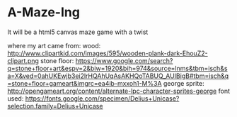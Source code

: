 # A-Maze-Ing
It will be a html5 canvas maze game with a twist

where my art came from:
wood: http://www.clipartkid.com/images/595/wooden-plank-dark-EhouZ2-clipart.png
stone floor: https://www.google.com/search?q=stone+floor+art&espv=2&biw=1920&bih=974&source=lnms&tbm=isch&sa=X&ved=0ahUKEwjb3ei2lrHQAhUqAsAKHQoTABUQ_AUIBigB#tbm=isch&q=stone+floor+gameart&imgrc=ea4ib-mxxoh1-M%3A
george sprite: http://opengameart.org/content/alternate-lpc-character-sprites-george
font used: https://fonts.google.com/specimen/Delius+Unicase?selection.family=Delius+Unicase
